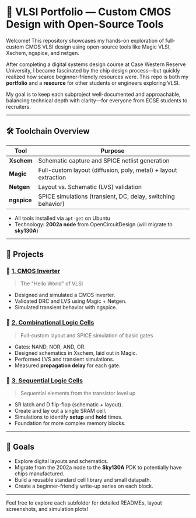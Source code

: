 # 🧠 VLSI Portfolio — Custom CMOS Design with Open-Source Tools

Welcome! This repository showcases my hands-on exploration of full-custom CMOS VLSI design using open-source tools like Magic VLSI, Xschem, ngspice, and netgen.

After completing a digital systems design course at Case Western Reserve University, I became fascinated by the chip design process—but quickly realized how scarce beginner-friendly resources were. This repo is both my **portfolio** and a **resource** for other students or engineers exploring VLSI.

My goal is to keep each subproject well-documented and approachable, balancing technical depth with clarity—for everyone from ECSE students to recruiters.

---

## 🛠️ Toolchain Overview

| Tool       | Purpose                                                                 |
|------------|-------------------------------------------------------------------------|
| **Xschem** | Schematic capture and SPICE netlist generation                          |
| **Magic**  | Full-custom layout (diffusion, poly, metal) + layout extraction         |
| **Netgen** | Layout vs. Schematic (LVS) validation                                   |
| **ngspice**| SPICE simulations (transient, DC, delay, switching behavior)            |

- All tools installed via `apt-get` on Ubuntu
- Technology: **2002a node** from OpenCircuitDesign (will migrate to **sky130A**)

---

## 📁 Projects

### 🔹 [1. CMOS Inverter](./CMOSInverter)
> The "Hello World" of VLSI

- Designed and simulated a CMOS inverter.
- Validated DRC and LVS using Magic + Netgen.
- Simulated transient behavior with ngspice.

### 🔹 [2. Combinational Logic Cells](./LogicGates)
> Full-custom layout and SPICE simulation of basic gates

- Gates: NAND, NOR, AND, OR.
- Designed schematics in Xschem, laid out in Magic.
- Performed LVS and transient simulations.
- Measured **propagation delay** for each gate.

### 🔹 [3. Sequential Logic Cells](./MemoryCircuits)
> Sequential elements from the transistor level up

- SR latch and D flip-flop (schematic + layout).
- Create and lay out a single SRAM cell.
- Simulations to identify **setup** and **hold** times.
- Foundation for more complex memory blocks.
  
---

## 📌 Goals

- Explore digital layouts and schematics.
- Migrate from the 2002a node to the **Sky130A** PDK to potentially have chips manufactured.
- Build a reusable standard cell library and small datapath.
- Create a beginner-friendly write-up series on each block.

---

Feel free to explore each subfolder for detailed READMEs, layout screenshots, and simulation plots!
